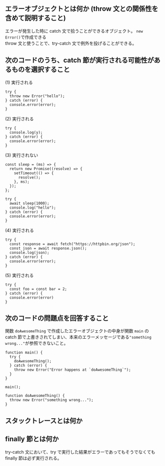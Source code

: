 ## エラーオブジェクトとは何か (throw 文との関係性を含めて説明すること)

エラーが発生した時に catch 文で拾うことができるオブジェクト。
`new Error()`で作成できる  
throw 文と使うことで、try-catch 文で例外を投げることができる。

## 次のコードのうち、catch 節が実行される可能性があるものを選択すること

(1) 実行される

```
try {
  throw new Error("hello");
} catch (error) {
  console.error(error);
}
```

(2) 実行される

```
try {
  console.log(y);
} catch (error) {
  console.error(error);
}
```

(3) 実行されない

```
const sleep = (ms) => {
  return new Promise((resolve) => {
    setTimeout(() => {
      resolve();
    }, ms);
  });
};

try {
  await sleep(1000);
  console.log("hello");
} catch (error) {
  console.error(error);
}
```

(4) 実行される

```
try {
  const response = await fetch("https://httpbin.org/json");
  const json = await response.json();
  console.log(json);
} catch (error) {
  console.error(error);
}
```

(5) 実行される

```
try {
  const foo = const bar = 2;
} catch (error) {
  console.error(error)
}
```

## 次のコードの問題点を回答すること

関数 `doAwesomeThing` で作成したエラーオブジェクトの中身が関数 `main` の catch 節で上書きされてしまい、本来のエラーメッセージである`"something wrong..."`が参照できないこと。

```
function main() {
  try {
    doAwesomeThing();
  } catch (error) {
    throw new Error("Error happens at `doAwesomeThing`");
  }
}

main();

function doAwesomeThing() {
  throw new Error("something wrong...");
}
```

## スタックトレースとは何か

## finally 節とは何か

try-catch 文において、try で実行した結果がエラーであってもそうでなくても finally 節は必ず実行される。

